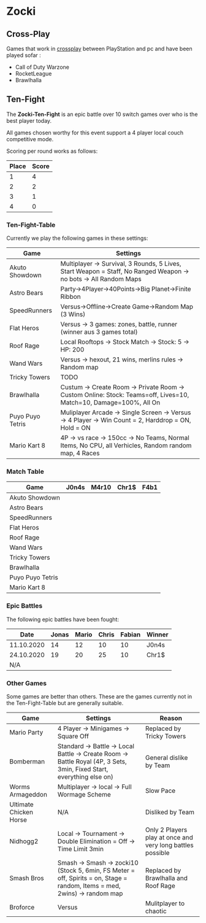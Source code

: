# Zocki

## Cross-Play

Games that work in [crossplay](https://de.wikipedia.org/wiki/Crossplay) between PlayStation and pc and have been played sofar :

- Call of Duty Warzone
- RocketLeague
- Brawlhalla

## Ten-Fight

The **Zocki-Ten-Fight** is an epic battle over 10 switch games over who is the best player today.

All games chosen worthy for this event support a 4 player local couch competitive mode.

Scoring per round works as follows:

| Place | Score |
| ----- | ----- |
| 1     | 4     |
| 2     | 2     |
| 3     | 1     |
| 4     | 0     |

### Ten-Fight-Table

Currently we play the following games in these settings:

| Game             | Settings                                                                                                          |
| ---------------- | ----------------------------------------------------------------------------------------------------------------- |
| Akuto Showdown   | Multiplayer -> Survival, 3 Rounds, 5 Lives, Start Weapon = Staff, No Ranged Weapon -> no bots -> All Random Maps  |
| Astro Bears      | Party->4Player->40Points->Big Planet->Finite Ribbon                                                               |
| SpeedRunners     | Versus->Offline->Create Game->Random Map (3 Wins)                                                                 |
| Flat Heros       | Versus -> 3 games: zones, battle, runner (winner aus 3 games total)                                               |
| Roof Rage        | Local Rooftops -> Stock Match -> Stock: 5 -> HP: 200                                                              |
| Wand Wars        | Versus -> hexout, 21 wins, merlins rules -> Random map                                                            |
| Tricky Towers    | TODO                                                                                                              |
| Brawlhalla       | Custum -> Create Room -> Private Room -> Custom Online: Stock: Teams=off, Lives=10, Match=10, Damage=100%, All On |
| Puyo Puyo Tetris | Muliplayer Arcade -> Single Screen -> Versus -> 4 Player -> Win Count = 2, Harddrop = ON, Hold = ON               |
| Mario Kart 8     | 4P -> vs race -> 150cc -> No Teams, Normal Items, No CPU, all Verhicles, Random  random map, 4 Races              |

### Match Table

| Game             | J0n4s | M4r10 | Chr1$ | F4b1 |
| ---------------- | ----- | ----- | ----- | ---- |
| Akuto Showdown   |       |       |       |      |
| Astro Bears      |       |       |       |      |
| SpeedRunners     |       |       |       |      |
| Flat Heros       |       |       |       |      |
| Roof Rage        |       |       |       |      |
| Wand Wars        |       |       |       |      |
| Tricky Towers    |       |       |       |      |
| Brawlhalla       |       |       |       |      |
| Puyo Puyo Tetris |       |       |       |      |
| Mario Kart 8     |       |       |       |      |

### Epic Battles

The following epic battles have been fought:

| Date       | Jonas | Mario | Chris | Fabian | Winner |
| ---------- | ----- | ----- | ----- | ------ | ------ |
| 11.10.2020 | 14    | 12    | 10    | 10     | J0n4s  |
| 24.10.2020 | 19    | 20    | 25    | 10     | Chr1$  |
| N/A        |       |       |       |        |        |

### Other Games

Some games are better than others. These are the games currently not in the Ten-Fight-Table but are generally suitable.

| Game                   | Settings                                                                                                                  | Reason                                                     |
| ---------------------- | ------------------------------------------------------------------------------------------------------------------------- | ---------------------------------------------------------- |
| Mario Party            | 4 Player -> Minigames -> Square Off                                                                                       | Replaced by Tricky Towers                                  |
| Bomberman              | Standard -> Battle -> Local Battle -> Create Room -> Battle Royal (4P, 3 Sets, 3min, Fixed Start, everything else on)     | General dislike by Team                                    |
| Worms Armageddon       | Multiplayer -> local -> Full Wormage Scheme                                                                               | Slow Pace                                                  |
| Ultimate Chicken Horse | N/A                                                                                                                       | Disliked by Team                                           |
| Nidhogg2               | Local -> Tournament -> Double Elimination = Off -> Time Limit 3min                                                        | Only 2 Players play at once and very long battles possible |
| Smash Bros             | Smash -> Smash -> zocki10 (Stock 5, 6min, FS Meter = off, Spirits = on, Stage = random, Items = med, 2wins) -> random map | Replaced by Brawlhalla and Roof Rage                       |
| Broforce               | Versus                                                                                                                    | Mulitplayer to chaotic                                     |
